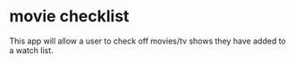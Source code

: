 # movie checklist

This app will allow a user to check off movies/tv shows they have added to a watch list.
